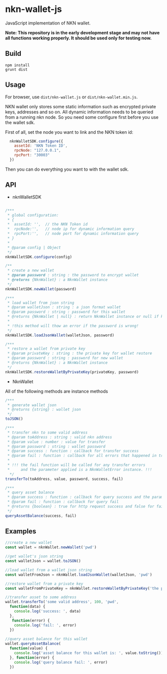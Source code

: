 # nkn-wallet-js

JavaScript implementation of NKN wallet.

**Note: This repository is in the early development stage and may not have all
functions working properly. It should be used only for testing now.**

## Build
```
npm install
grunt dist
```

## Usage

For browser, use `dist/nkn-wallet.js` or `dist/nkn-wallet.min.js`.

NKN wallet only stores some static information such as encrypted private keys, addresses and so on.
All dynamic information needs to be queried from a running nkn node.
So you need some configure first before you use the wallet sdk.

First of all, set the node you want to link and the NKN token id:
```javascript
  nknWalletSDK.configure({
    assetId: 'NKN Token ID',
    rpcNode: "127.0.0.1",
    rpcPort: "30003"
  })
```

Then you can do everything you want to with the wallet sdk.

## API

+ nknWalletSDK 

```javascript

/***
 * global configuration:
 * {
 *  assetId: '',  // the NKN Token id
 *  rpcNode:'',   // node ip for dynamic information query
 *  rpcPort:'',   // node port for dynamic information query
 * }
 *
 * @param config | Object
 */
nknWalletSDK.configure(config)
```

```javascript
/**
 * create a new wallet
 * @param password : string : the password to encrypt wallet
 * @returns {NknWallet} : a NknWallet instance
 */
nknWalletSDK.newWallet(password)
```

```javascript
/***
 * load wallet from json string
 * @param walletJson : string : a json format wallet
 * @param password : string : password for this wallet
 * @returns {NknWallet | null} : return NknWallet instance or null if key information is missing.
 * 
 * !this method will thow an error if the password is wrong!
 */
nknWalletSDK.loadJsonWallet(walletJson, password)
```

```javascript
/***
 * restore a wallet from private key
 * @param privateKey : string : the private key for wallet restore
 * @param password : string : password for new wallet
 * @returns {NknWallet} : a NknWallet instance
 */
nknWalletSDK.restoreWalletByPrivateKey(privateKey, password)
```

+ NknWallet 

All of the following methods are instance methods

```javascript
/***
 * generate wallet json
 * @returns {string} : wallet json
 */
toJSON()
```

```javascript
/***
 * transfer nkn to some valid address
 * @param toAddress : string : valid nkn address
 * @param value : number : value for transfer
 * @param password : string : wallet password
 * @param success : function : callback for transfer success
 * @param fail : function : callback for all errors that happened in transfer
 *
 * !!! the fail function will be called for any transfer errors  
 *     and the parameter applied is a NknWalletError instance. !!!
  */
transferTo(toAddress, value, password, success, fail)
```

```javascript
/***
 * query asset balance
 * @param success : function : callback for query success and the parameter is a decimal.js instance
 * @param fail : function : callback for query fail
 * @returns {boolean} : true for http request success and false for fail
 */
queryAssetBalance(success, fail)
```

## Examples
```javascript
//create a new wallet
const wallet = nknWallet.newWallet('pwd')

//get wallet's json string
const walletJson = wallet.toJSON()

//load wallet from a wallet json string
const walletFromJson = nknWallet.loadJsonWallet(walletJson, 'pwd')

//restore wallet from a private key
const walletFromPrivateKey = nknWallet.restoreWalletByPrivateKey('the private key', 'new-wallet-password')

//transfer asset to some address
wallet.transferTo('some valid address', 100, 'pwd', 
  function(data) {
    console.log('success: ', data)
  }, 
   function(error) {
    console.log('fail: ', error)
  })
  
//query asset balance for this wallet
wallet.queryAssetBalance(
  function(value) {
    console.log('asset balance for this wallet is: ', value.toString())
  }, function(error) {
    console.log('query balance fail: ', error)
  })
```

